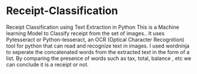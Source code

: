 # Receipt-Classification
Receipt Classification using Text Extraction in Python
This is a Machine learning Model to Classify receipt from the set of images.. It uses Pytesseract or Python-tesseract, an OCR (Optical Character Recognition) tool for python that can read and recognize text in images. I used wordninja to seperate the concatenated words from the extracted text in the form of a list. By comparing the presence of words such as tax, total, balance , etc we can conclude it is a receipt or not.
